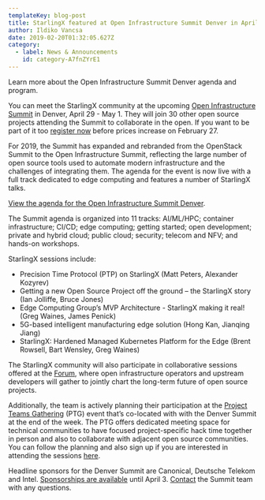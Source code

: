 ```yaml
---
templateKey: blog-post
title: StarlingX featured at Open Infrastructure Summit Denver in April
author: Ildiko Vancsa
date: 2019-02-20T01:32:05.627Z
category: 
  - label: News & Announcements
    id: category-A7fnZYrE1
---
```

Learn more about the Open Infrastructure Summit Denver agenda and program. <!-- more -->

You can meet the StarlingX community at the upcoming [Open Infrastructure Summit](https://www.openstack.org/summit/denver-2019/) in Denver, April 29 - May 1. They will join 30 other open source projects attending the Summit to collaborate in the open. If you want to be part of it too [register now](https://openinfrasummitandptgdenver.eventbrite.com/) before prices increase on February 27.

For 2019, the Summit has expanded and rebranded from the OpenStack Summit to the Open Infrastructure Summit, reflecting the large number of open source tools used to automate modern infrastructure and the challenges of integrating them. The agenda for the event is now live with a full track dedicated to edge computing and features a number of StarlingX talks. 

[View the agenda for the Open Infrastructure Summit Denver](https://www.openstack.org/summit/denver-2019/summit-schedule#day=2019-04-29).

The Summit agenda is organized into 11 tracks: AI/ML/HPC; container infrastructure; CI/CD; edge computing; getting started; open development; private and hybrid cloud; public cloud; security; telecom and NFV; and hands-on workshops.

StarlingX sessions include:

- Precision Time Protocol (PTP) on StarlingX (Matt Peters, Alexander Kozyrev)
- Getting a new Open Source Project off the ground – the StarlingX story (Ian Jolliffe, Bruce Jones)
- Edge Computing Group’s MVP Architecture - StarlingX making it real! (Greg Waines, James Penick)
- 5G-based intelligent manufacturing edge solution (Hong Kan, Jianqing Jiang)
- StarlingX: Hardened Managed Kubernetes Platform for the Edge (Brent Rowsell, Bart Wensley, Greg Waines)

The StarlingX community will also participate in collaborative sessions offered at the [Forum](https://wiki.openstack.org/wiki/Forum), where open infrastructure operators and upstream developers will gather to jointly chart the long-term future of open source projects. 

Additionally, the team is actively planning their participation at the [Project Teams Gathering](https://www.openstack.org/ptg) (PTG) event that’s co-located with with the Denver Summit at the end of the week. The PTG offers dedicated meeting space for technical communities to have focused project-specific hack time together in person and also to collaborate with adjacent open source communities. You can follow the planning and also sign up if you are interested in attending the sessions [here](https://etherpad.openstack.org/p/stx-ptg-preparation-denver-2019).

Headline sponsors for the Denver Summit are Canonical, Deutsche Telekom and Intel.  [Sponsorships are available](https://www.openstack.org/summit/denver-2019/sponsors/) until April 3. [Contact](mailto:summit@openstack.org) the Summit team with any questions. 
